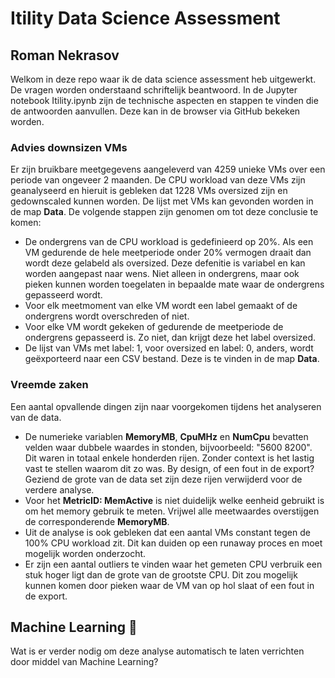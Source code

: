 # Itility Data Science Assessment
## Roman Nekrasov
Welkom in deze repo waar ik de data science assessment heb uitgewerkt. De vragen worden onderstaand schriftelijk beantwoord. In de Jupyter notebook Itility.ipynb zijn de technische aspecten en stappen te vinden die de antwoorden aanvullen. Deze kan in de browser via GitHub bekeken worden.

### Advies downsizen VMs
Er zijn bruikbare meetgegevens aangeleverd van 4259 unieke VMs over een periode van ongeveer 2 maanden. De CPU workload van deze VMs zijn geanalyseerd en hieruit is gebleken dat 1228 VMs oversized zijn en gedownscaled kunnen worden. De lijst met VMs kan gevonden worden in de map **Data**. De volgende stappen zijn genomen om tot deze conclusie te komen:

- De ondergrens van de CPU workload is gedefinieerd op 20%. Als een VM gedurende de hele meetperiode onder 20% vermogen draait dan wordt deze gelabeld als oversized. Deze defenitie is variabel en kan worden aangepast naar wens. Niet alleen in ondergrens, maar ook pieken kunnen worden toegelaten in bepaalde mate waar de ondergrens gepasseerd wordt.
- Voor elk meetmoment van elke VM wordt een label gemaakt of de ondergrens wordt overschreden of niet.
- Voor elke VM wordt gekeken of gedurende de meetperiode de ondergrens gepasseerd is. Zo niet, dan krijgt deze het label oversized.
- De lijst van VMs met label: 1, voor oversized en label: 0, anders, wordt geëxporteerd naar een CSV bestand. Deze is te vinden in de map **Data**.

### Vreemde zaken
Een aantal opvallende dingen zijn naar voorgekomen tijdens het analyseren van de data.

- De numerieke variablen **MemoryMB**,	**CpuMHz** en **NumCpu** bevatten velden waar dubbele waardes in stonden, bijvoorbeeld: "5600 8200". Dit waren in totaal enkele honderden rijen. Zonder context is het lastig vast te stellen waarom dit zo was. By design, of een fout in de export? Geziend de grote van de data set zijn deze rijen verwijderd voor de verdere analyse.
- Voor het **MetricID: MemActive** is niet duidelijk welke eenheid gebruikt is om het memory gebruik te meten. Vrijwel alle meetwaardes overstijgen de corresponderende **MemoryMB**. 
- Uit de analyse is ook gebleken dat een aantal VMs constant tegen de 100% CPU workload zit. Dit kan duiden op een runaway proces en moet mogelijk worden onderzocht.
- Er zijn een aantal outliers te vinden waar het gemeten CPU verbruik een stuk hoger ligt dan de grote van de grootste CPU. Dit zou mogelijk kunnen komen door pieken waar de VM van op hol slaat of een fout in de export.

## Machine Learning 🤖
Wat is er verder nodig om deze analyse automatisch te laten verrichten door middel van Machine Learning?


